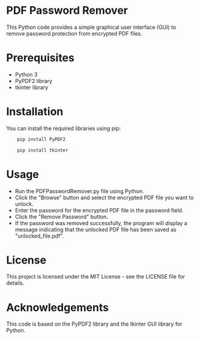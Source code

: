 # PDF Password Remover
This Python code provides a simple graphical user interface (GUI) to remove password protection from encrypted PDF files.

# Prerequisites
- Python 3
- PyPDF2 library
- tkinter library

# Installation
You can install the required libraries using pip:

```bash
    pip install PyPDF2
```
```bash
    pip install tkinter
```

# Usage
- Run the PDFPasswordRemover.py file using Python.
- Click the "Browse" button and select the encrypted PDF file you want to unlock.
- Enter the password for the encrypted PDF file in the password field.
- Click the "Remove Password" button.
- If the password was removed successfully, the program will display a message indicating that the unlocked PDF file has been saved as "unlocked_file.pdf".

# License
This project is licensed under the MIT License - see the LICENSE file for details.

# Acknowledgements
This code is based on the PyPDF2 library and the tkinter GUI library for Python.